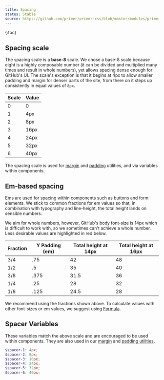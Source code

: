 ```yaml
---
title: Spacing
status: Stable
source: https://github.com/primer/primer-css/blob/master/modules/primer-support/lib/variables/layout.scss
---
```


{:toc}

## Spacing scale
The spacing scale is a **base-8** scale. We chose a base-8 scale because eight is a highly composable number (it can be divided and multiplied many times and result in whole numbers), yet allows spacing dense enough for GitHub's UI. The scale's exception is that it begins at 4px to allow smaller padding and margin for denser parts of the site, from there on it steps up consistently in equal values of `8px`.

| Scale | Value |
| --- | --- |
| 0 | 0 |
| 1 | 4px |
| 2 | 8px |
| 3 | 16px |
| 4 | 24px |
| 5 | 32px |
| 6 | 40px |

The spacing scale is used for [margin](./utilities/margin) and [padding](./utilities/padding) utilities, and via variables within components.

## Em-based spacing
Ems are used for spacing within components such as buttons and form elements. We stick to common fractions for em values so that, in combination with typography and line-height, the total height lands on sensible numbers.

We aim for whole numbers, however, GitHub's body font-size is 14px which is difficult to work with, so we sometimes can't achieve a whole number. Less desirable values are highlighted in <span class="text-red">red</span> below.

| Fraction | Y Padding (em) | Total height at 14px | Total height at 16px |
| --- | --- | --- | --- |
| 3/4 | .75 | 42 | 48 |
| 1/2 | .5 | 35 | 40 |
| 3/8 | .375 | <span class="text-red">31.5</span> | 36 |
| 1/4 | .25 | 28 | 32 |
| 1/8 | .125 | <span class="text-red">24.5</span> | 28 |

We recommend using the fractions shown above. To calculate values with other font-sizes or em values, we suggest using [Formula](http://jxnblk.com/formula/).

## Spacer Variables

These variables match the above scale and are encouraged to be used within components. They are also used in our [margin](./utilities/margin) and [padding utilities](./utilities/padding).

```scss
$spacer-1: 4px;
$spacer-2: 8px;
$spacer-3: 16px;
$spacer-4: 24px;
$spacer-5: 32px;
$spacer-6: 40px;
```
